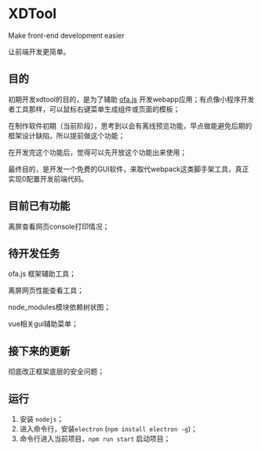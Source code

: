 # XDTool

Make front-end development easier

让前端开发更简单。

## 目的

初期开发xdtool的目的，是为了辅助 [ofa.js](https://github.com/kirakiray/ofa.js) 开发webapp应用；有点像小程序开发者工具那样，可以鼠标右键菜单生成组件或页面的模板；

在制作软件初期（当前阶段），思考到以会有离线预览功能，早点做能避免后期的框架设计缺陷，所以提前做这个功能；

在开发完这个功能后，觉得可以先开放这个功能出来使用；

最终目的，是开发一个免费的GUI软件，来取代webpack这类脚手架工具，真正实现0配置开发前端代码。

## 目前已有功能

离屏查看网页console打印情况；

## 待开发任务

ofa.js 框架辅助工具；

离屏网页性能查看工具；

node_modules模块依赖树状图；

vue相关gui辅助菜单；

## 接下来的更新

彻底改正框架底层的安全问题；

## 运行

1. 安装 `nodejs`；
2. 进入命令行，安装`electron` (`npm install electron -g`)；
3. 命令行进入当前项目，`npm run start` 启动项目；
